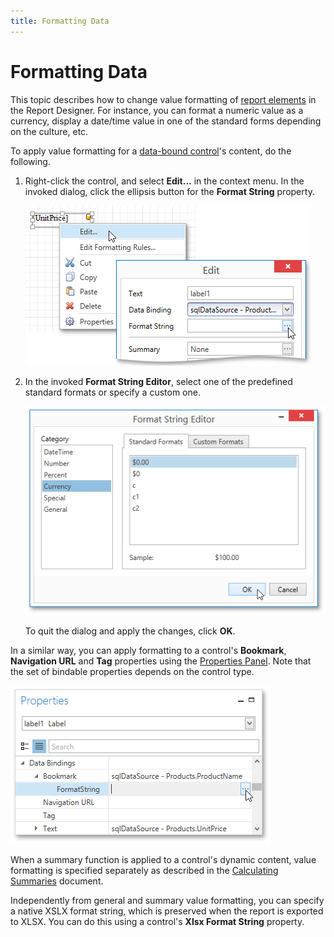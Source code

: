 ```yaml
---
title: Formatting Data
---
```

# Formatting Data
This topic describes how to change value formatting of [report elements](../../report-elements/report-controls.md) in the Report Designer. For instance, you can format a numeric value as a currency, display a date/time value in one of the standard forms depending on the culture, etc.

To apply value formatting for a [data-bound control](../providing-data/binding-report-controls-to-data.md)'s content, do the following.
1. Right-click the control, and select **Edit...** in the context menu. In the invoked dialog, click the ellipsis button for the **Format String** property.
	
	![EUD_WpfReportDersigner_Formatting_1](../../../../../images/img123603.png)
2. In the invoked **Format String Editor**, select one of the predefined standard formats or specify a custom one.
	
	![EUD_WpfReportDersigner_Formatting_2](../../../../../images/img123604.png)
	
	To quit the dialog and apply the changes, click **OK**.

In a similar way, you can apply formatting to a control's **Bookmark**, **Navigation URL** and **Tag** properties using the [Properties Panel](../../interface-elements/properties-panel.md). Note that the set of bindable properties depends on the control type.

![EUD_WpfReportDersigner_Formatting_3](../../../../../images/img123607.png)

When a summary function is applied to a control's dynamic content, value formatting is specified separately as described in the [Calculating Summaries](calculating-summaries.md) document.

Independently from general and summary value formatting, you can specify a native XSLX format string, which is preserved when the report is exported to XLSX. You can do this using a control's **Xlsx Format String** property.